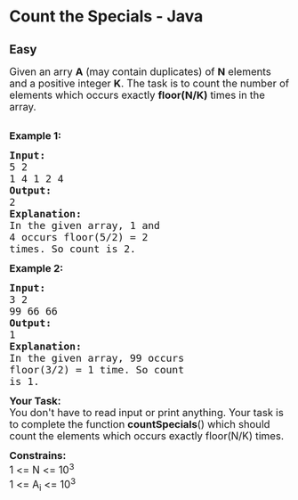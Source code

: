 # Count the Specials - Java
## Easy
<div class="problems_problem_content__Xm_eO"><p><span style="font-size:18px">Given an arry <strong>A</strong> (may contain duplicates) of <strong>N</strong> elements and a positive integer <strong>K</strong>. The task is to count the number of elements which occurs exactly <strong>floor(N/K)</strong> times in the array.</span><br>
&nbsp;</p>

<p><strong><span style="font-size:18px">Example 1:</span></strong></p>

<pre><span style="font-size:18px"><strong>Input:</strong>
5 2
1 4 1 2 4</span>
<span style="font-size:18px"><strong>Output:</strong>
2</span>
<span style="font-size:18px"><strong>Explanation:
</strong>In the given array, 1 and 
4 occurs floor(5/2) = 2 
times. So count is 2.</span></pre>

<p><strong><span style="font-size:18px">Example 2:</span></strong></p>

<pre><span style="font-size:18px"><strong>Input:</strong>
3 2
99 66 66 </span>
<span style="font-size:18px"><strong>Output:</strong>
1</span>
<span style="font-size:18px"><strong>Explanation:
</strong>In the given array, 99 occurs 
floor(3/2) = 1 time. So count 
is 1.</span></pre>

<p><span style="font-size:18px"><strong>Your Task:</strong><br>
You don't have to read input or print anything. Your task is to complete the function <strong>countSpecials</strong>() which should count the elements which occurs exactly floor(N/K) times.</span></p>

<p><span style="font-size:18px"><strong>Constrains:</strong><br>
1 &lt;= N &lt;= 10<sup>3</sup><br>
1 &lt;= A<sub>i</sub> &lt;= 10<sup>3</sup></span></p>

<p>&nbsp;</p>
</div>